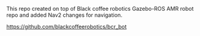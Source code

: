 This repo created on top of Black coffee robotics Gazebo-ROS AMR robot repo and added Nav2 changes for navigation.

https://github.com/blackcoffeerobotics/bcr_bot
